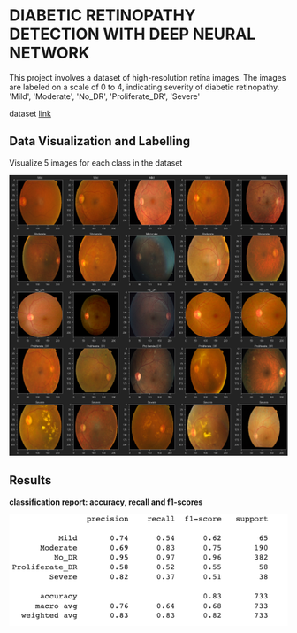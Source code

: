 # DIABETIC RETINOPATHY DETECTION WITH DEEP NEURAL NETWORK

This project involves a dataset of high-resolution retina images. The images are labeled on a scale of 0 to 4, indicating severity of diabetic retinopathy. 'Mild', 'Moderate', 'No_DR', 'Proliferate_DR', 'Severe'

dataset [link](https://github.com/elif-t/detecting-diabetic-retinopathy/assets/62542563/38bb8eae-97a1-4633-bac4-2d367d99eb2b)

## Data Visualization and Labelling

Visualize 5 images for each class in the dataset

![data](https://github.com/elif-t/detecting-diabetic-retinopathy/blob/main/data_visualize.png)

## Results
**classification report: accuracy, recall and f1-scores**

![report](https://github.com/elif-t/detecting-diabetic-retinopathy/blob/main/report.png)



